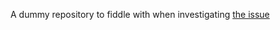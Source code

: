 A dummy repository to fiddle with when investigating [the issue](https://github.com/tony84727/changed-file-filter/issues/47)
